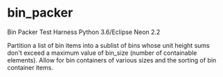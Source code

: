 # bin_packer
Bin Packer Test Harness
Python 3.6/Eclipse Neon 2.2

Partition a list of bin items into a sublist of bins whose unit height sums
don't exceed a maximum value of bin_size (number of containable elements).
Allow for bin containers of various sizes and the sorting of bin container
items.
